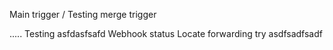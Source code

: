Main trigger / Testing merge trigger

.....
Testing
asfdasfsafd
Webhook status
Locate forwarding try
asdfsadfsadf
